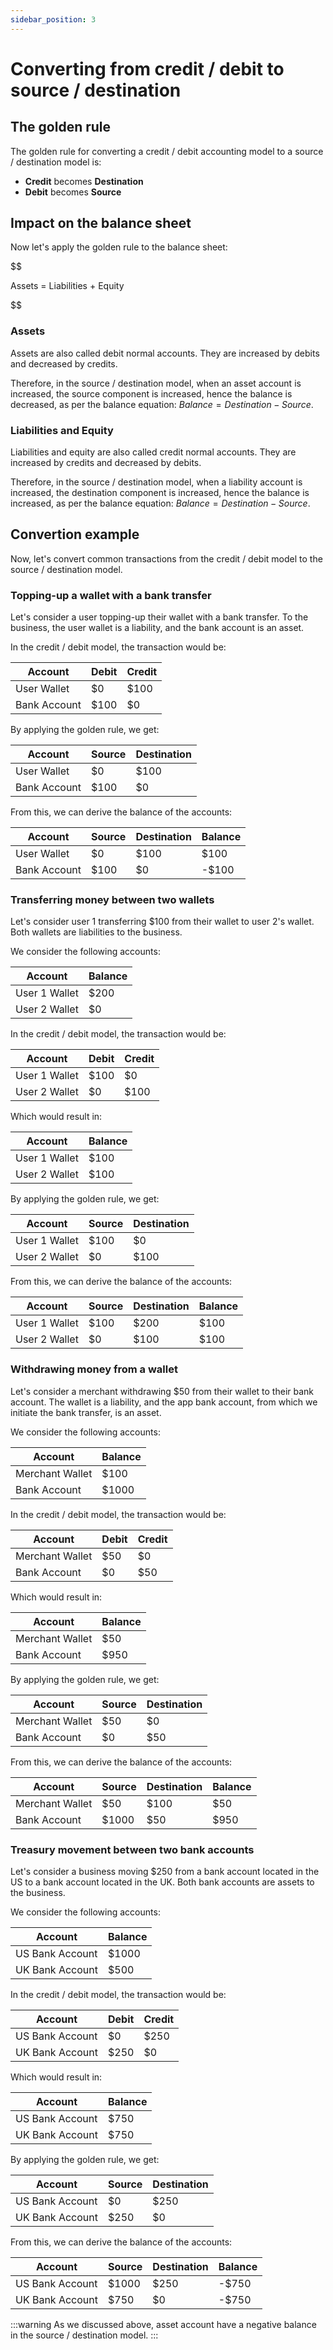```yaml
---
sidebar_position: 3
---
```


# Converting from credit / debit to source / destination

## The golden rule

The golden rule for converting a credit / debit accounting model to a source / destination model is:
- **Credit** becomes **Destination**
- **Debit** becomes **Source**

## Impact on the balance sheet

Now let's apply the golden rule to the balance sheet:

$$

Assets = Liabilities + Equity

$$

### Assets

Assets are also called debit normal accounts. They are increased by debits and decreased by credits.

Therefore, in the source / destination model, when an asset account is increased, the source component is increased, hence the balance is decreased, as per the balance equation: $Balance = Destination - Source$.

### Liabilities and Equity

Liabilities and equity are also called credit normal accounts. They are increased by credits and decreased by debits.

Therefore, in the source / destination model, when a liability account is increased, the destination component is increased, hence the balance is increased, as per the balance equation: $Balance = Destination - Source$.

## Convertion example

Now, let's convert common transactions from the credit / debit model to the source / destination model.

### Topping-up a wallet with a bank transfer

Let's consider a user topping-up their wallet with a bank transfer. To the business, the user wallet is a liability, and the bank account is an asset.

In the credit / debit model, the transaction would be:

Account | Debit | Credit
--- | --- | ---
User Wallet | $0 | $100
Bank Account | $100 | $0

By applying the golden rule, we get:

Account | Source | Destination
--- | --- | ---
User Wallet | $0 | $100
Bank Account | $100 | $0

From this, we can derive the balance of the accounts:

Account | Source | Destination | Balance
--- | --- | --- | ---
User Wallet | $0 | $100 | $100
Bank Account | $100 | $0 | -$100

### Transferring money between two wallets

Let's consider user 1 transferring $100 from their wallet to user 2's wallet. Both wallets are liabilities to the business.

We consider the following accounts:

Account | Balance
--- | ---
User 1 Wallet | $200
User 2 Wallet | $0

In the credit / debit model, the transaction would be:

Account | Debit | Credit
--- | --- | ---
User 1 Wallet | $100 | $0
User 2 Wallet | $0 | $100

Which would result in:

Account | Balance
--- | ---
User 1 Wallet | $100
User 2 Wallet | $100

By applying the golden rule, we get:

Account | Source | Destination
--- | --- | ---
User 1 Wallet | $100 | $0
User 2 Wallet | $0 | $100

From this, we can derive the balance of the accounts:

Account | Source | Destination | Balance
--- | --- | --- | ---
User 1 Wallet | $100 | $200 | $100
User 2 Wallet | $0 | $100 | $100

### Withdrawing money from a wallet

Let's consider a merchant withdrawing $50 from their wallet to their bank account. The wallet is a liability, and the app bank account, from which we initiate the bank transfer, is an asset.

We consider the following accounts:

Account | Balance
--- | ---
Merchant Wallet | $100
Bank Account | $1000


In the credit / debit model, the transaction would be:

Account | Debit | Credit
--- | --- | ---
Merchant Wallet | $50 | $0
Bank Account | $0 | $50

Which would result in:

Account | Balance
--- | ---
Merchant Wallet | $50
Bank Account | $950

By applying the golden rule, we get:

Account | Source | Destination
--- | --- | ---
Merchant Wallet | $50 | $0
Bank Account | $0 | $50

From this, we can derive the balance of the accounts:

Account | Source | Destination | Balance
--- | --- | --- | ---
Merchant Wallet | $50 | $100 | $50
Bank Account | $1000 | $50 | $950

### Treasury movement between two bank accounts

Let's consider a business moving $250 from a bank account located in the US to a bank account located in the UK. Both bank accounts are assets to the business.

We consider the following accounts:

Account | Balance
--- | ---
US Bank Account | $1000
UK Bank Account | $500

In the credit / debit model, the transaction would be:

Account | Debit | Credit
--- | --- | ---
US Bank Account | $0 | $250
UK Bank Account | $250 | $0

Which would result in:

Account | Balance
--- | ---
US Bank Account | $750
UK Bank Account | $750

By applying the golden rule, we get:

Account | Source | Destination
--- | --- | ---
US Bank Account | $0 | $250
UK Bank Account | $250 | $0

From this, we can derive the balance of the accounts:

Account | Source | Destination | Balance
--- | --- | --- | ---
US Bank Account | $1000 | $250 | -$750
UK Bank Account | $750 | $0 | -$750

:::warning
As we discussed above, asset account have a negative balance in the source / destination model.
:::



